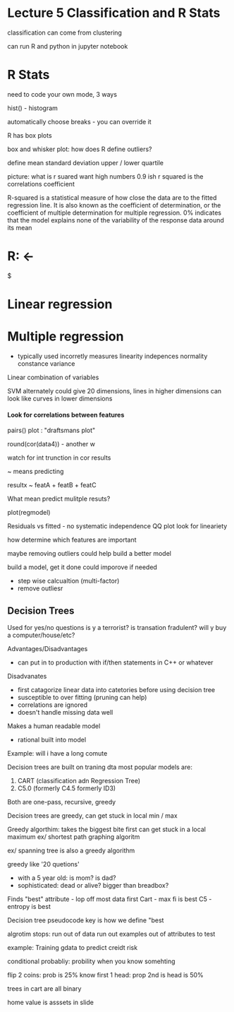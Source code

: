 # Lecture 5 Classification and R Stats

classification can come from clustering

can run R and python in jupyter notebook

# R Stats

need to code your own mode,
3 ways

hist() - histogram

automatically choose breaks - you can override it

R has box plots

box and whisker plot: how does R define outliers?

define
mean
standard deviation
upper / lower quartile

picture: what is r suared
want high numbers 0.9 ish
r squared is the correlations coefficient

R-squared is a statistical measure of how close the data are to the fitted regression line. It is also known as the coefficient of determination, or the coefficient of multiple determination for multiple regression. 0% indicates that the model explains none of the variability of the response data around its mean

R:
<-
=
$

# Linear regression

# Multiple regression

- typically used incorretly
measures
linearity
indepences
normality
constance variance

Linear combination of variables

SVM alternately could give 20 dimensions, lines in higher dimensions can look like curves in lower dimensions

#### Look for correlations between features

pairs() plot : "draftsmans plot"


round(cor(data4)) - another w

watch for int trunction in cor results

~ means predicting

resultx ~ featA + featB + featC

What mean predict mulitple resuts?

plot(regmodel)

Residuals vs fitted - no systematic independence
QQ plot look for lineariety

how determine which features are important

maybe removing outliers could help build a better model

build a model, get it done
could imporove if needed

- step wise calcualtion (multi-factor)
- remove outliesr

## Decision Trees
Used for yes/no questions
    is y a terrorist?
    is transation fradulent?
    will y buy a computer/house/etc?

Advantages/Disadvantages
- can put in to production with if/then statements in C++ or whatever

Disadvanates
- first catagorize linear data into catetories before using decision tree 
- susceptible to over fitting (pruning can help)
- correlations are ignored
- doesn't handle missing data well

Makes a human readable model
- rational built into model

Example:
will i have a long comute

Decision trees are built on traning dta
most popular models are:
1. CART (classification adn Regression Tree)
2. C5.0 (formerly C4.5 formerly ID3)

Both are one-pass, recursive, greedy

Decision trees are greedy, can get stuck in local min / max

Greedy algorthim: takes the biggest bite first
can get stuck in a local maximum
ex/ shortest path graphing algoritm

ex/ spanning tree is also a greedy algorithm

greedy like '20 quetions'
- with a 5 year old: is mom? is dad?
- sophisticated: dead or alive? bigger than breadbox?

Finds "best" attribute - lop off most data first
Cart - max fi is best
C5 - entropy is best

Decision tree pseudocode
key is how we define "best

algrotim stops:
run out of data
run out examples
out of attributes to test

example: Training gdata to predict creidt risk

conditional probabliy: probility when you know somehting

flip 2 coins: prob is 25%
know first 1 head: prop 2nd is head is 50%

trees in cart are all binary

home value is asssets in slide


